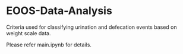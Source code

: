 # EOOS-Data-Analysis

Criteria used for classifying urination and defecation events based on weight scale data.

Please refer main.ipynb for details.
